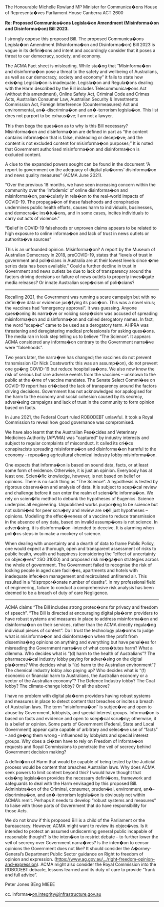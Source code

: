 The Honourable Michelle Rowland MP
Minister for Communica�ons
House of Representa�ves
Parliament House
Canberra ACT 2600

**Re: Proposed Communica�ons Legisla�on Amendment (Misinforma�on and**
**Disinforma�on) Bill 2023.**

I strongly oppose this proposed Bill. The proposed Communica�ons Legisla�on Amendment
(Misinforma�on and Disinforma�on) Bill 2023 is vague in its defini�ons and intent and
accordingly consider that it poses a threat to our democracy, society, and economy.

The ACMA Fact sheet is misleading. While sta�ng that “Misinforma�on and disinforma�on
pose a threat to the safety and wellbeing of Australians, as well as our democracy, society
and economy” it fails to state how exis�ng Legisla�on is inadequate. Legisla�on and
Regula�ons dealing with the Harm described by the Bill includes Telecommunica�ons Act
(without this amendment), Online Safety Act, Criminal Code and Crimes Acts, Australian
Consumer Law, Australian Security & Investments Commission Act, Foreign Interference
(Countermeasures) Act and environmental, an�-discrimina�on and an�-terrorism
legisla�on. This list does not purport to be exhaus�ve; I am not a lawyer.

This then begs the ques�on as to why is this Bill necessary? Misinforma�on and
disinforma�on are defined in part as “the content contains informa�on that is false,
misleading or decep�ve; and the content is not excluded content for misinforma�on
purposes;” It is noted that Government authorised misinforma�on and disinforma�on is
excluded content.

A clue to the expanded powers sought can be found in the document “A report to
government on the adequacy of digital pla�orms’ disinforma�on and news quality
measures” (ACMA June 2021).

“Over the previous 18 months, we have seen increasing concern within the community over
the ‘infodemic’ of online disinforma�on and misinforma�on, par�cularly in rela�on to the
real-world impacts of COVID-19. The propaga�on of these falsehoods and conspiracies
undermines public health efforts, causes harm to individuals, businesses, and democra�c
ins�tu�ons, and in some cases, incites individuals to carry out acts of violence.”

“Belief in COVID-19 falsehoods or unproven claims appears to be related to high exposure to
online informa�on and lack of trust in news outlets or authorita�ve sources”

This is an unfounded opinion. Misinforma�on? A report by the Museum of Australian
Democracy in 2018, preCOVID-19, states that “levels of trust in government and poli�cians
in Australia are at their lowest levels since �me series data has been available.” Could a
further decline in trust in Government and news outlets be due to lack of transparency
around the factors driving decisions or failure of news outlets to properly inves�gate media
releases? Or innate Australian scep�cism of poli�cians?


-----

Recalling 2021, the Government was running a scare campaign but with no defini�ve data or
evidence jus�fying its posi�on. This was a novel virus; the vaccines had “emergency
approval”. It was guessing. Anyone ques�oning its narra�ve or voicing scep�cism was
accused of spreading misinforma�on and disinforma�on and called derogatory names. In
fact, the word “scep�c” came to be used as a derogatory term. AHPRA was threatening and
deregistering medical professionals for asking ques�ons. The media ran in lock step telling us
to believe “The Science”. It appears ACMA considered any informa�on contrary to the
Government narra�ve were “falsehoods”.

Two years later, the narra�ve has changed; the vaccines do not prevent transmission (Dr
Nick Coatsworth: this was an assump�on), do not prevent one ge�ng COVID-19 but reduce
hospitalisa�ons. We also now know the risk of serious but rare adverse events from the
vaccines – unknown to the public at the �me of vaccine mandates. The Senate Select
Commi�ee on COVID-19 report has cri�cised the lack of transparency around the factors
driving decisions. Government has not acknowledged nor apologised for the harm to the
economy and social cohesion caused by its secrecy, adver�sing campaigns and lack of trust
in the community to form opinion based on facts.

In June 2021, the Federal Court ruled ROBODEBT unlawful. It took a Royal Commission to
reveal how good governance was compromised.

We have also learnt that the Australian Pes�cides and Veterinary Medicines Authority
(APVMA) was "captured" by industry interests and subject to regular complaints of
misconduct. It called its cri�cs conspiracists spreading misinforma�on and disinforma�on
harmful to the economy - repea�ng agricultural chemical industry lobby misinforma�on.

One expects that informa�on is based on sound data, facts, or at least some form of
evidence. Otherwise, it is just an opinion. Everybody has at least one. Scien�fic knowledge,
however, is not based on belief or opinions. There is no such thing as “The Science”. A
hypothesis is tested by rigorous observa�on and analysis of data. It is subject to scep�cal
review and challenge before it can enter the realm of scien�fic informa�on. We rely on
scien�fic method to debunk the hypotheses of Eugenics. Science underpins all engineering.
Unpublished works purpor�ng to be science but not submi�ed for peer scru�ny and review
are s�ll just hypotheses – opinions. Modelling the effec�veness of a vaccine to reduce
transmission in the absence of any data, based on invalid assump�ons is not science. In
adver�sing, it is disinforma�on -intended to deceive. It is alarming when poli�cs steps in to
make a mockery of science.

When dealing with uncertainty and a dearth of data to frame Public Policy, one would expect
a thorough, open and transparent assessment of risks to public health, wealth and
happiness (considering the “effect of uncertainty on objec�ves” :ISO 31000) and proposed
risk mi�ga�on strategies across the whole of government. The Government failed to
recognise the risk of locking people in aged care facili�es, apartments and hotels with
inadequate infec�on management and recirculated unfiltered air. This resulted in a
“dispropor�onate number of deaths”. In my professional field of engineering, failure to
conduct a comprehensive risk analysis has been deemed to be a breach of duty of care Negligence.


-----

ACMA claims “The Bill includes strong protec�ons for privacy and freedom of speech”. “The
Bill is directed at encouraging digital pla�orm providers to have robust systems and
measures in place to address misinforma�on and disinforma�on on their services, rather
than the ACMA directly regula�ng individual pieces of content”. Do I trust the technology
pla�orms to judge what is misinforma�on and disinforma�on when they profit from
dissemina�ng opinions on anything and everything but have penal�es for misreading the
Government narra�ve of what cons�tutes harm? What a dilemma. Who decides what is “(d)
harm to the health of Australians”? The pharmaceu�cal industry lobby paying for adver�sing
on the digital pla�orms? Who decides what is “(e) harm to the Australian environment”?
The chemical industry lobby also paying up? Who decides what is “(f) economic or financial
harm to Australians, the Australian economy or a sector of the Australian economy”? The
Defence Industry lobby? The Coal lobby? The climate-change lobby? Or all the above?

I have no problem with digital pla�orm providers having robust systems and measures in
place to detect content that breaches or incites a breach of Australian laws. The term
“misinforma�on” is subjec�ve and open to abuse by Government, lobbyists, and special
interest groups. Informa�on is based on facts and evidence and open to scep�cal scru�ny;
otherwise, it is a belief or opinion. Some parts of Government (Federal, State and Local
Government) appear quite capable of arbitrary and selec�ve use of “facts” - and ge�ng
them wrong - influenced by lobbyists and special interest groups. Why does a ci�zen have to
rely on Freedom of Informa�on requests and Royal Commissions to penetrate the veil of
secrecy behind Government decision making?

A defini�on of Harm that would be capable of being tested by the Judicial process would be
content that breaches Australian laws. Why does ACMA seek powers to limit content beyond
this? I would have thought that exis�ng legisla�on provides the necessary defini�ons,
framework and safeguards to deal with the Harm envisaged by this proposed Bill.
Administra�on of the Criminal, consumer, pruden�al, environment, an�-discrimina�on, and
an�-terrorism legisla�on is obviously not within ACMA’s remit. Perhaps it needs to develop
“robust systems and measures” to liaise with those parts of Government that do have
responsibility for those Acts.

We do not know if this proposed Bill is a child of the Parliament or the bureaucracy.
However, ACMA might want to review its objec�ves. Is it intended to protect an assumed
undiscerning general public incapable of reasonable thought? Is the inten�on to restrict
debate – to further lower the veil of secrecy over Government narra�ves? Is the inten�on to
censor opinions the Government does not like? It should consider the A�orney-General’s
Department Public Sector guidance on Right to freedom of opinion and expression.
(https://www.ag.gov.au/.../right-freedom-opinion-and-expression). ACMA might also
consider the Royal Commission into the ROBODEBT debacle, lessons learned and its duty of
care to provide “frank and full advice”.

Peter Jones BEng MIEEE

cc. informa�on.integrity@infrastructure.gov.au


-----

